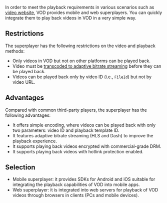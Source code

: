 In order to meet the playback requirements in various scenarios such as [video website](https://intl.cloud.tencent.com/document/product/266/33887), VOD provides mobile and web superplayers. You can quickly integrate them to play back videos in VOD in a very simple way.

## Restrictions

The superplayer has the following restrictions on the video and playback methods:

* Only videos in VOD but not on other platforms can be played back.
* Video must be [transcoded to adaptive bitrate streaming](https://intl.cloud.tencent.com/document/product/266/33942) before they can be played back.
* Videos can be played back only by video ID (i.e., `FileId`) but not by video URL.

## Advantages

Compared with common third-party players, the superplayer has the following advantages:

* It offers simple encoding, where videos can be played back with only two parameters: video ID and playback template ID.
* It features adaptive bitrate streaming (HLS and Dash) to improve the playback experience.
* It supports playing back videos encrypted with commercial-grade DRM.
* It supports playing back videos with hotlink protection enabled.


## Selection

- Mobile superplayer: it provides SDKs for Android and iOS suitable for integrating the playback capabilities of VOD into mobile apps.
- Web superplayer: it is integrated into web servers for playback of VOD videos through browsers in clients (PCs and mobile devices).
